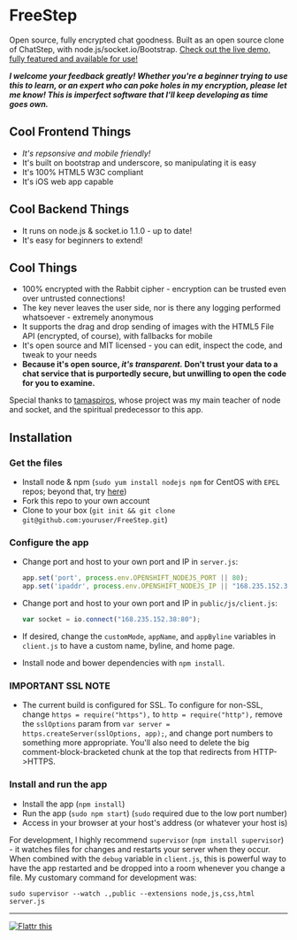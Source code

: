# FreeStep

Open source, fully encrypted chat goodness. Built as an open source clone of ChatStep, with node.js/socket.io/Bootstrap. [Check out the live demo, fully featured and available for use!](https://freestep.net)

**_I welcome your feedback greatly! Whether you're a beginner trying to use this to learn, or an expert who can poke holes in my encryption, please let me know! This is imperfect software that I'll keep developing as time goes own._**

## Cool Frontend Things
* _It's repsonsive and mobile friendly!_
* It's built on bootstrap and underscore, so manipulating it is easy
* It's 100% HTML5 W3C compliant
* It's iOS web app capable

## Cool Backend Things
* It runs on node.js & socket.io 1.1.0 - up to date!
* It's easy for beginners to extend!

## Cool Things
* 100% encrypted with the Rabbit cipher - encryption can be trusted even over untrusted connections!
* The key never leaves the user side, nor is there any logging performed whatsoever - extremely anonymous
* It supports the drag and drop sending of images with the HTML5 File API (encrypted, of course), with fallbacks for mobile
* It's open source and MIT licensed - you can edit, inspect the code, and tweak to your needs
* **Because it's open source, _it's transparent._ Don't trust your data to a chat service that is purportedly secure, but unwilling to open the code for you to examine.**

Special thanks to [tamaspiros](https://github.com/tamaspiros/advanced-chat), whose project was my main teacher of node and socket, and the spiritual predecessor to this app.

## Installation

### Get the files

* Install node & npm (`sudo yum install nodejs npm` for CentOS with `EPEL` repos; beyond that, try [here](https://github.com/joyent/node/wiki/Installing-Node.js-via-package-manager))
* Fork this repo to your own account
* Clone to your box (`git init && git clone git@github.com:youruser/FreeStep.git`)

### Configure the app
* Change port and host to your own port and IP in `server.js`:
  ```js
  app.set('port', process.env.OPENSHIFT_NODEJS_PORT || 80);
  app.set('ipaddr', process.env.OPENSHIFT_NODEJS_IP || "168.235.152.38");
  ```
  
* Change port and host to your own port and IP in `public/js/client.js`:
  ```js
  var socket = io.connect("168.235.152.38:80");
  ```
* If desired, change the `customMode`, `appName`, and `appByline` variables in `client.js` to have a custom name, byline, and home page.

* Install node and bower dependencies with `npm install`.

### IMPORTANT SSL NOTE

* The current build is configured for SSL. To configure for non-SSL, change `https = require("https"),` to `http = require("http"),` remove the `sslOptions` param from `var server = https.createServer(sslOptions, app);`, and change port numbers to something more appropriate. You'll also need to delete the big comment-block-bracketed chunk at the top that redirects from HTTP->HTTPS.

### Install and run the app

* Install the app (`npm install`)
* Run the app (`sudo npm start`) (`sudo` required due to the low port number)
* Access in your browser at your host's address (or whatever your host is)

For development, I highly recommend `supervisor` (`npm install supervisor`) - it watches files for changes and restarts your server when they occur. When combined with the `debug` variable in `client.js`, this is powerful way to have the app restarted and be dropped into a room whenever you change a file. My customary command for development was:
```
sudo supervisor --watch .,public --extensions node,js,css,html server.js
```

***

[![Flattr this](http://api.flattr.com/button/flattr-badge-large.png)](https://flattr.com/submit/auto?user_id=jkingsman&url=https%3A%2F%2Fgithub.com%2Fjkingsman%2FFreeStep) 
